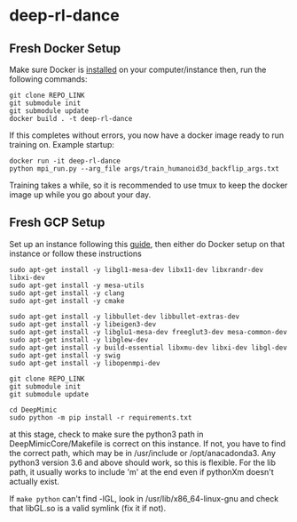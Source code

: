 # deep-rl-dance

## Fresh Docker Setup
Make sure Docker is [installed](https://docs.docker.com/engine/install/) on your computer/instance then, run the following commands:
```
git clone REPO_LINK
git submodule init
git submodule update
docker build . -t deep-rl-dance
```
If this completes without errors, you now have a docker image ready to run training on. Example startup:
```
docker run -it deep-rl-dance
python mpi_run.py --arg_file args/train_humanoid3d_backflip_args.txt
```
Training takes a while, so it is recommended to use tmux to keep the docker image up while you go about your day.

## Fresh GCP Setup
Set up an instance following this [guide](https://github.com/cs231n/gcloud), then either do Docker setup on that instance or follow these instructions

```
sudo apt-get install -y libgl1-mesa-dev libx11-dev libxrandr-dev libxi-dev
sudo apt-get install -y mesa-utils
sudo apt-get install -y clang
sudo apt-get install -y cmake

sudo apt-get install -y libbullet-dev libbullet-extras-dev
sudo apt-get install -y libeigen3-dev
sudo apt-get install -y libglu1-mesa-dev freeglut3-dev mesa-common-dev
sudo apt-get install -y libglew-dev
sudo apt-get install -y build-essential libxmu-dev libxi-dev libgl-dev
sudo apt-get install -y swig
sudo apt-get install -y libopenmpi-dev

git clone REPO_LINK
git submodule init
git submodule update

cd DeepMimic
sudo python -m pip install -r requirements.txt
```
at this stage, check to make sure the python3 path in DeepMimicCore/Makefile is correct on this instance. If not, you have to find the correct path, which may be in /usr/include or /opt/anacadonda3. Any python3 version 3.6 and above should work, so this is flexible. For the lib path, it usually works to include 'm' at the end even if pythonXm doesn't actually exist.

If ```make python``` can't find -lGL, look in /usr/lib/x86_64-linux-gnu and check that libGL.so is a valid symlink (fix it if not).
